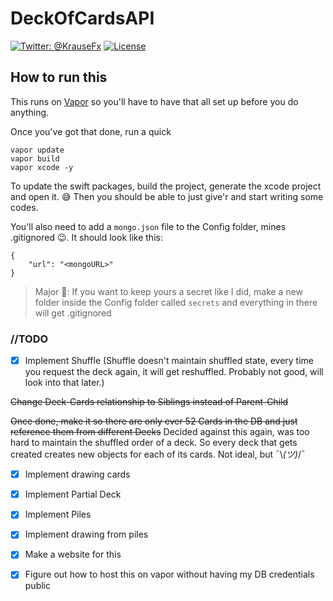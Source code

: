 # DeckOfCardsAPI
[![Twitter: @KrauseFx](https://img.shields.io/badge/contact-@SoftieEng-blue.svg?style=flat)](https://twitter.com/softieeng)
[![License](https://img.shields.io/badge/license-BSD-green.svg?style=flat)](https://github.com/harkmall/MHSegmentedControl/blob/master/LICENSE)

## How to run this

This runs on [Vapor](https://github.com/vapor/vapor) so you'll have to have that all set up before you do anything.

Once you've got that done, run a quick

```
vapor update
vapor build
vapor xcode -y
```
To update the swift packages, build the project, generate the xcode project and open it. 😅 Then you should be able to just give'r and start writing some codes.

You'll also need to add a `mongo.json` file to the Config folder, mines .gitignored 😉. It should look like this:

```
{
    "url": "<mongoURL>"
}
```

>Major 🔑: If you want to keep yours a secret like I did, make a new folder inside the Config folder called `secrets` and everything in there will get .gitignored



### //TODO
- [x] Implement Shuffle (Shuffle doesn't maintain shuffled state, every time you request the deck again, it will get reshuffled. Probably not good, will look into that later.)

~~Change Deck-Cards relationship to Siblings instead of Parent-Child~~

~~Once done, make it so there are only ever 52 Cards in the DB and just reference them from different Decks~~
Decided against this again, was too hard to maintain the shuffled order of a deck. So every deck that gets created creates new objects for each of its cards. Not ideal, but ¯\\_(ツ)_/¯
- [x] Implement drawing cards
- [x] Implement Partial Deck
- [x] Implement Piles
- [x] Implement drawing from piles
- [x] Make a website for this
- [x] Figure out how to host this on vapor without having my DB credentials public


